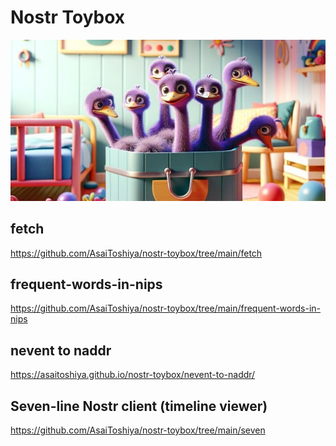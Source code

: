 # Nostr Toybox

![](featured.jpg)

## fetch

https://github.com/AsaiToshiya/nostr-toybox/tree/main/fetch

## frequent-words-in-nips

https://github.com/AsaiToshiya/nostr-toybox/tree/main/frequent-words-in-nips

## nevent to naddr

https://asaitoshiya.github.io/nostr-toybox/nevent-to-naddr/

## Seven-line Nostr client (timeline viewer)

https://github.com/AsaiToshiya/nostr-toybox/tree/main/seven
